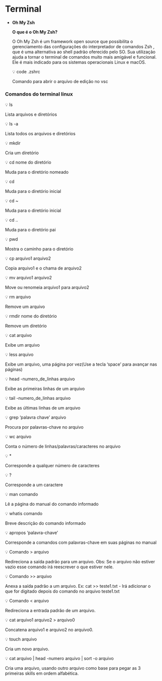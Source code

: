 # Terminal

- **Oh My Zsh**
    
    ****O que é o Oh My Zsh?****
    
    O Oh My Zsh é um framework open source que possibilita o gerenciamento das configurações do interpretador de comandos Zsh
    , que é uma alternativa ao shell padrão oferecido pelo SO. Sua utilização ajuda a tornar o terminal de comandos muito mais amigável e funcional. Ele é mais indicado para os sistemas operacionais Linux e macOS.
    
    <aside>
    💡 code .zshrc
    
    </aside>
    
    Comando para abrir o arquivo de edição no vsc
    

### Comandos do terminal linux

<aside>
💡 ls

</aside>

Lista arquivos e diretórios

<aside>
💡 ls -a

</aside>

Lista todos os arquivos e diretórios

<aside>
💡 mkdir

</aside>

Cria um diretório

<aside>
💡 cd nome do diretório

</aside>

Muda para o diretório nomeado

<aside>
💡 cd

</aside>

Muda para o diretório inicial

<aside>
💡 cd ~

</aside>

Muda para o diretório inicial

<aside>
💡 cd ..

</aside>

Muda para o diretório pai

<aside>
💡 pwd

</aside>

Mostra o caminho para o diretório

<aside>
💡 cp arquivo1 arquivo2

</aside>

Copia arquivo1 e o chama de arquivo2

<aside>
💡 mv arquivo1 arquivo2

</aside>

Move ou renomeia arquivo1 para arquivo2

<aside>
💡 rm arquivo

</aside>

Remove um arquivo

<aside>
💡 rmdir nome do diretório

</aside>

Remove um diretório

<aside>
💡 cat arquivo

</aside>

Exibe um arquivo

<aside>
💡 less arquivo

</aside>

Exibe um arquivo, uma página por vez(Use a tecla ‘space’ para avançar nas páginas)

<aside>
💡 head -numero_de_linhas arquivo

</aside>

Exibe as primeiras linhas de um arquivo

<aside>
💡 tail -numero_de_linhas arquivo

</aside>

Exibe as últimas linhas de um arquivo

<aside>
💡 grep ‘palavra chave’ arquivo

</aside>

Procura por palavras-chave no arquivo

<aside>
💡 wc arquivo

</aside>

Conta o número de linhas/palavras/caracteres no arquivo

<aside>
💡 *

</aside>

Corresponde a qualquer número de caracteres

<aside>
💡 ?

</aside>

Corresponde a um caractere

<aside>
💡 man comando

</aside>

Lê a página do manual do comando informado

<aside>
💡 whatis comando

</aside>

Breve descrição do comando informado

<aside>
💡 apropos ‘palavra-chave’

</aside>

Corresponde a comandos com palavras-chave em suas páginas no manual

<aside>
💡 Comando > arquivo

</aside>

Redireciona a saída padrão para um arquivo. Obs: Se o arquivo não estiver vazio esse comando irá reescrever o que estiver nele.

<aside>
💡 Comando >> arquivo

</aside>

Anexa a saída padrão a um arquivo. Ex: cat >> teste1.txt - Irá adicionar o que for digitado depois do comando no arquivo teste1.txt

<aside>
💡 Comando < arquivo

</aside>

Redireciona a entrada padrão de um arquivo.

<aside>
💡 cat arquivo1 arquivo2 > arquivo0

</aside>

Concatena arquivo1 e arquivo2 no arquivo0.

<aside>
💡 touch arquivo

</aside>

Cria um novo arquivo.

<aside>
💡 cat arquivo | head -numero arquivo | sort -o arquivo

</aside>

Cria uma arquivo, usando outro arquivo como base para pegar as 3 primeiras skills em ordem alfabética.